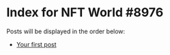 # Index for NFT World #8976
Posts will be displayed in the order below:

- [Your first post](./001-first.md)

